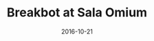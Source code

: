 ---
date: '2016-10-21'
artist: Breakbot
festival: ''
venue: Sala Omium
city: Santiago
state: Santiago Metro
country: Chile
price: $27.54
solo: 'Yes'
title: Breakbot at Sala Omium
slug: 2016-10-21-breakbot
cover: ''
genre: ''
category: show
tags:
  - solo show
created: 02/15/2019
artists:
  - Breakbot
openers: []
---